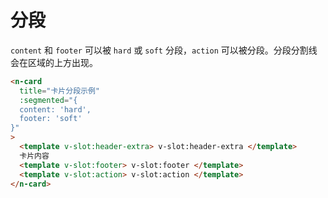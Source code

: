 # 分段

`content` 和 `footer` 可以被 `hard` 或 `soft` 分段，`action` 可以被分段。分段分割线会在区域的上方出现。

```html
<n-card
  title="卡片分段示例"
  :segmented="{
  content: 'hard',
  footer: 'soft'
}"
>
  <template v-slot:header-extra> v-slot:header-extra </template>
  卡片内容
  <template v-slot:footer> v-slot:footer </template>
  <template v-slot:action> v-slot:action </template>
</n-card>
```
